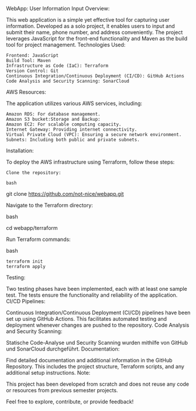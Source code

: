 
WebApp: User Information Input
Overview:

This web application is a simple yet effective tool for capturing user information. Developed as a solo project, it enables users to input and submit their name, phone number, and address conveniently. The project leverages JavaScript for the front-end functionality and Maven as the build tool for project management.
Technologies Used:

    Frontend: JavaScript
    Build Tool: Maven
    Infrastructure as Code (IaC): Terraform
    Version Control: Git
    Continuous Integration/Continuous Deployment (CI/CD): GitHub Actions
    Code Analysis and Security Scanning: SonarCloud

AWS Resources:

The application utilizes various AWS services, including:

    Amazon RDS: For database management.
    Amazon S3 bucket:Storage and Backup:
    Amazon EC2: For scalable computing capacity.
    Internet Gateway: Providing internet connectivity.
    Virtual Private Cloud (VPC): Ensuring a secure network environment.
    Subnets: Including both public and private subnets.

Installation:

To deploy the AWS infrastructure using Terraform, follow these steps:

    Clone the repository:

    bash

git clone https://github.com/not-nice/webapp.git

Navigate to the Terraform directory:

bash

cd webapp/terraform

Run Terraform commands:

bash

    terraform init
    terraform apply

Testing:

Two testing phases have been implemented, each with at least one sample test. The tests ensure the functionality and reliability of the application.
CI/CD Pipelines:

Continuous Integration/Continuous Deployment (CI/CD) pipelines have been set up using GitHub Actions. This facilitates automated testing and deployment whenever changes are pushed to the repository.
Code Analysis and Security Scanning:

Statische Code-Analyse und Security Scanning wurden mithilfe von GitHub und SonarCloud durchgeführt.
Documentation:

Find detailed documentation and additional information in the GitHub Repository. This includes the project structure, Terraform scripts, and any additional setup instructions.
Note:

This project has been developed from scratch and does not reuse any code or resources from previous semester projects.

Feel free to explore, contribute, or provide feedback!
